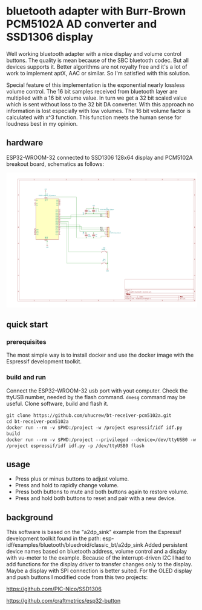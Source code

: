 # bluetooth adapter with Burr-Brown PCM5102A AD converter and SSD1306 display

Well working bluetooth adapter with a nice display and volume control buttons. The quality is mean because of the SBC bluetooth codec. But all devices supports it. Better algorithms are not royalty free and it's a lot of work to implement aptX, AAC or similar. So I'm satisfied with this solution.

Special feature of this implementation is the exponential nearly lossless volume control. The 16 bit samples received from bluetooth layer are multiplied with a 16 bit volume value. In turn we get a 32 bit scaled value which is sent without loss to the 32 bit DA converter. With this approach no information is lost especially with low volumes. The 16 bit volume factor is calculated with x^3 function. This function meets the human sense for loudness best in my opinion.

## hardware

ESP32-WROOM-32 connected to SSD1306 128x64 display and PCM5102A breakout board, schematics as follows:

![schematics](bt_receiver_pcm5102a_schematics.png?raw=true "schematics")


## quick start

### prerequisites

The most simple way is to install docker and use the docker image with the Espressif development toolkit.

### build and run

Connect the ESP32-WROOM-32 usb port with yout computer. Check the ttyUSB number, needed by the flash command. ```dmesg``` command may be useful. Clone software, build and flash it.

```
git clone https://github.com/uhucrew/bt-receiver-pcm5102a.git
cd bt-receiver-pcm5102a
docker run --rm -v $PWD:/project -w /project espressif/idf idf.py build
docker run --rm -v $PWD:/project --privileged --device=/dev/ttyUSB0 -w /project espressif/idf idf.py -p /dev/ttyUSB0 flash
```


## usage

- Press plus or minus buttons to adjust volume.
- Press and hold to rapidly change volume.
- Press both buttons to mute and both buttons again to restore volume.
- Press and hold both buttons to reset and pair with a new device.


## background

This software is based on the "a2dp_sink" example from the Espressif development toolkit found in the path: esp-idf/examples/bluetooth/bluedroid/classic_bt/a2dp_sink
Added persistent device names based on bluetooth address, volume control and a display with vu-meter to the example. Because of the interrupt-driven I2C I had to add functions for the display driver to transfer changes only to the display. Maybe a display with SPI connection is better suited.
For the OLED display and push buttons I modified code from this two projects:

https://github.com/PIC-Nico/SSD1306

https://github.com/craftmetrics/esp32-button



